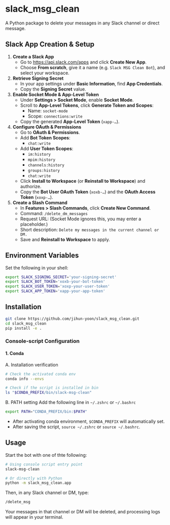 # slack_msg_clean

A Python package to delete your messages in any Slack channel or direct message.

## Slack App Creation & Setup

1. **Create a Slack App**
   - Go to https://api.slack.com/apps and click **Create New App**.
   - Choose **From scratch**, give it a name (e.g. `Slack MSG Clean Bot`), and select your workspace.
2. **Retrieve Signing Secret**
   - In your app settings under **Basic Information**, find **App Credentials**.
   - Copy the **Signing Secret** value.
3. **Enable Socket Mode & App-Level Token**
   - Under **Settings > Socket Mode**, enable **Socket Mode**.
   - Scroll to **App-Level Tokens**, click **Generate Token and Scopes**:
     - Name: `socket-mode`
     - Scope: `connections:write`
   - Copy the generated **App-Level Token** (`xapp-…`).
4. **Configure OAuth & Permissions**
   - Go to **OAuth & Permissions**.
   - Add **Bot Token Scopes**:
     - `chat:write`
   - Add **User Token Scopes**:
     - `im:history`
     - `mpim:history`
     - `channels:history`
     - `groups:history`
     - `chat:write`
   - Click **Install to Workspace** (or **Reinstall to Workspace**) and authorize.
   - Copy the **Bot User OAuth Token** (`xoxb-…`) and the **OAuth Access Token** (`xoxp-…`).
5. **Create a Slash Command**
   - In **Features > Slash Commands**, click **Create New Command**.
   - Command: `/delete_dm_messages`
   - Request URL: (Socket Mode ignores this, you may enter a placeholder.)
   - Short description: `Delete my messages in the current channel or DM.`
   - Save and **Reinstall to Workspace** to apply.

## Environment Variables

Set the following in your shell:

```bash
export SLACK_SIGNING_SECRET='your-signing-secret'
export SLACK_BOT_TOKEN='xoxb-your-bot-token'
export SLACK_USER_TOKEN='xoxp-your-user-token'
export SLACK_APP_TOKEN='xapp-your-app-token'
```

## Installation
```bash
git clone https://github.com/jihun-yoon/slack_msg_clean.git
cd slack_msg_clean
pip install -e .
```

### Console-script Configuration

#### 1. Conda

A. Installation verification
```bash
# Check the activated conda env
conda info --envs

# Check if the script is installed in bin
ls "$CONDA_PREFIX/bin/slack-msg-clean"
```

B. PATH setting
Add the following line in `~/.zshrc` or `~/.bashrc`
```bash
export PATH="CONDA_PREFIX/bin:$PATH"
```
- After activating conda environment, `$CONDA_PREFIX` will automatically set.
- After saving the script, `source ~/.zshrc` or `source ~/.bashrc`.

## Usage

Start the bot with one of thte following:
```bash
# Using console script entry point
slack-msg-clean

# Or directly with Python
python -m slack_msg_clean.app
```

Then, in any Slack channel or DM, type:
```bash
/delete_msg
```

Your messages in that channel or DM will be deleted, and processing logs will appear in your terminal.